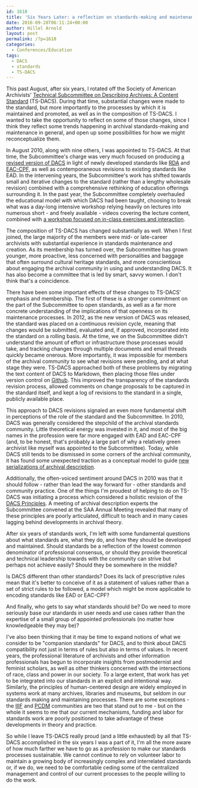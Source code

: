 ```yaml
---
id: 1618
title: 'Six Years Later: a reflection on standards-making and maintenance'
date: 2016-09-28T06:11:24+00:00
author: Hillel Arnold
layout: post
permalink: /?p=1618
categories:
  - Conferences/Education
tags:
  - DACS
  - standards
  - TS-DACS
---
```

This past August, after six years, I rotated off the Society of American Archivists' [Technical Subcommittee on Describing Archives: A Content Standard](http://www2.archivists.org/groups/technical-subcommittee-on-describing-archives-a-content-standard-dacs) (TS-DACS). During that time, substantial changes were made to the standard, but more importantly to the processes by which it is maintained and promoted, as well as in the composition of TS-DACS. I wanted to take the opportunity to reflect on some of those changes, since I think they reflect some trends happening in archival standards-making and maintenance in general, and open up some possibilities for how we might reconceptualize them.<!--more-->

In August 2010, along with nine others, I was appointed to TS-DACS. At that time, the Subcommittee's charge was very much focused on producing [a revised version of DACS](http://www2.archivists.org/standards/DACS) in light of newly developed standards like [RDA](http://www.rdatoolkit.org/) and [EAC-CPF](http://eac.staatsbibliothek-berlin.de/), as well as contemporaneous revisions to existing standards like EAD. In the intervening years, the Subcommittee's work has shifted towards small and iterative changes to the standard (rather than a lengthy wholesale revision) combined with a comprehensive rethinking of education offerings surrounding it. In the past year, the Subcommittee completely overhauled the educational model with which DACS had been taught, choosing to break what was a day-long intensive workshop relying heavily on lectures into numerous short - and freely available - videos covering the lecture content, combined with [a workshop focused on in-class exercises and interaction](http://www2.archivists.org/prof-education/course-catalog/describing-archives-a-content-standard-dacs).

The composition of TS-DACS has changed substantially as well. When I first joined, the large majority of the members were mid- or late-career archivists with substantial experience in standards maintenance and creation. As its membership has turned over, the Subcommittee has grown younger, more proactive, less concerned with personalities and baggage that often surround cultural heritage standards, and more conscientious about engaging the archival community in using and understanding DACS. It has also become a committee that is led by smart, savvy women. I don't think that's a coincidence.

There have been some important effects of these changes to TS-DACS' emphasis and membership. The first of these is a stronger commitment on the part of the Subcommittee to open standards, as well as a far more concrete understanding of the implications of that openness on its maintenance processes. In 2012, as the new version of DACS was released, the standard was placed on a continuous revision cycle, meaning that changes would be submitted, evaluated and, if approved, incorporated into the standard on a rolling basis. At the time, we on the Subcommittee didn't understand the amount of effort or infrastructure those processes would take, and tracking changes through multiple documents and email threads quickly became onerous. More importantly, it was impossible for members of the archival community to see what revisions were pending, and at what stage they were. TS-DACS approached both of these problems by migrating the text content of DACS to Markdown, then placing those files under version control on [Github](https://github.com/saa-ts-dacs/dacs). This improved the transparency of the standards revision process, allowed comments on change proposals to be captured in the standard itself, and kept a log of revisions to the standard in a single, publicly available place.

This approach to DACS revisions signaled an even more fundamental shift in perceptions of the role of the standard and the Subcommittee. In 2010, DACS was generally considered the stepchild of the archival standards community. Little theoretical energy was invested in it, and most of the big names in the profession were far more engaged with EAD and EAC-CPF (and, to be honest, that's probably a large part of why a relatively green archivist like myself was appointed to the Subcommittee). Today, while DACS still tends to be dismissed in some corners of the archival community, it has found some unexpected traction as a conceptual model to guide [new serializations of archival description](https://github.com/duraspace/pcdm/wiki).

Additionally, the often-voiced sentiment around DACS in 2010 was that it should follow - rather than lead the way forward for - other standards and community practice. One of the things I'm proudest of helping to do on TS-DACS was initiating a process which considered a holistic revision of the [DACS Principles](http://www2.archivists.org/standards/DACS/statement_of_principles). A meeting of archival description experts the Subcommittee convened at the SAA Annual Meeting revealed that many of these principles are poorly articulated, difficult to teach and in many cases lagging behind developments in archival theory.

After six years of standards work, I'm left with some fundamental questions about what standards are, what they do, and how they should be developed and maintained. Should standards be a reflection of the lowest common denominator of professional consensus, or should they provide theoretical and technical leadership towards with the community can strive but perhaps not achieve easily? Should they be somewhere in the middle?

Is DACS different than other standards? Does its lack of prescriptive rules mean that it's better to conceive of it as a statement of values rather than a set of strict rules to be followed, a model which might be more applicable to encoding standards like EAD or EAC-CPF?

And finally, who gets to say what standards should be? Do we need to more seriously base our standards in user needs and use cases rather than the expertise of a small group of appointed professionals (no matter how knowledgeable they may be)?

I've also been thinking that it may be time to expand notions of what we consider to be "companion standards" for DACS, and to think about DACS compatibility not just in terms of rules but also in terms of values. In recent years, the professional literature of archivists and other information professionals has begun to incorporate insights from postmodernist and feminist scholars, as well as other thinkers concerned with the intersections of race, class and power in our society. To a large extent, that work has yet to be integrated into our standards in an explicit and intentional way. Similarly, the principles of human-centered design are widely employed in systems work at many archives, libraries and museums, but seldom in our standards making and maintaining processes. There are some exceptions - the [IIIF](http://iiif.io/) and [PCDM](http://www2.archivists.org/standards/DACS/statement_of_principles) communities are two that stand out to me - but on the whole it seems to me that our current mechanisms, funding and labor for standards work are poorly positioned to take advantage of these developments in theory and practice.

So while I leave TS-DACS really proud (and a little exhausted) by all that TS-DACS accomplished in the six years I was a part of it, I'm all the more aware of how much farther we have to go as a profession to make our standards processes sustainable. We cannot continue to rely on volunteer labor to maintain a growing body of increasingly complex and interrelated standards or, if we do, we need to be comfortable ceding some of the centralized management and control of our current processes to the people willing to do the work.
